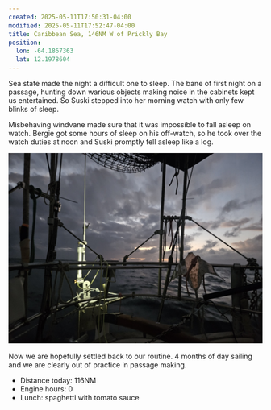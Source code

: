 ```yaml
---
created: 2025-05-11T17:50:31-04:00
modified: 2025-05-11T17:52:47-04:00
title: Caribbean Sea, 146NM W of Prickly Bay
position:
  lon: -64.1867363
  lat: 12.1978604
---
```


Sea state made the night a  difficult one to sleep. The bane of first night on a passage, hunting down warious objects making noice in the cabinets kept us entertained. So Suski stepped into her morning watch with only few blinks of sleep. 

Misbehaving windvane made sure that it was impossible to fall asleep on watch. Bergie got some hours of sleep on his off-watch, so he took over the watch duties at noon and Suski promptly fell asleep like a log. 

![Image](../2025/5f15e730b60dd50596fedb59e5e6a837.jpg) 

Now we are hopefully settled back to our routine. 4 months of day sailing and we are clearly out of practice in passage making.

* Distance today: 116NM
* Engine hours: 0
* Lunch: spaghetti with tomato sauce
